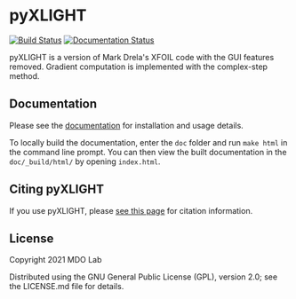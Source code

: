 pyXLIGHT
========
[![Build Status](https://dev.azure.com/mdolab/Public/_apis/build/status/mdolab.pyXLIGHT?repoName=mdolab%2FpyXLIGHT&branchName=master)](https://dev.azure.com/mdolab/Public/_build/latest?definitionId=40&repoName=mdolab%2FpyXLIGHT&branchName=master)
[![Documentation Status](https://readthedocs.com/projects/mdolab-pyxlight/badge/?version=latest&token=7a9e7987d2288b741e09686619f4cd425b1a7348ebbcca59c0d20b2ad5a003f6)](https://mdolab-pyxlight.readthedocs-hosted.com/en/latest/?badge=latest)

pyXLIGHT is a version of Mark Drela's XFOIL code with the GUI features removed.
Gradient computation is implemented with the complex-step method.

Documentation
-------------
Please see the [documentation](https://mdolab-pyxlight.readthedocs-hosted.com/en/latest/) for installation and usage details.

To locally build the documentation, enter the ``doc`` folder and run ``make html`` in the command line prompt.
You can then view the built documentation in the ``doc/_build/html/`` by opening ``index.html``.

Citing pyXLIGHT
---------------
If you use pyXLIGHT, please [see this page](https://mdolab-pyxlight.readthedocs-hosted.com/en/latest/citation.html) for citation information.

License
-------
Copyright 2021 MDO Lab

Distributed using the GNU General Public License (GPL), version 2.0; see the LICENSE.md file for details.
